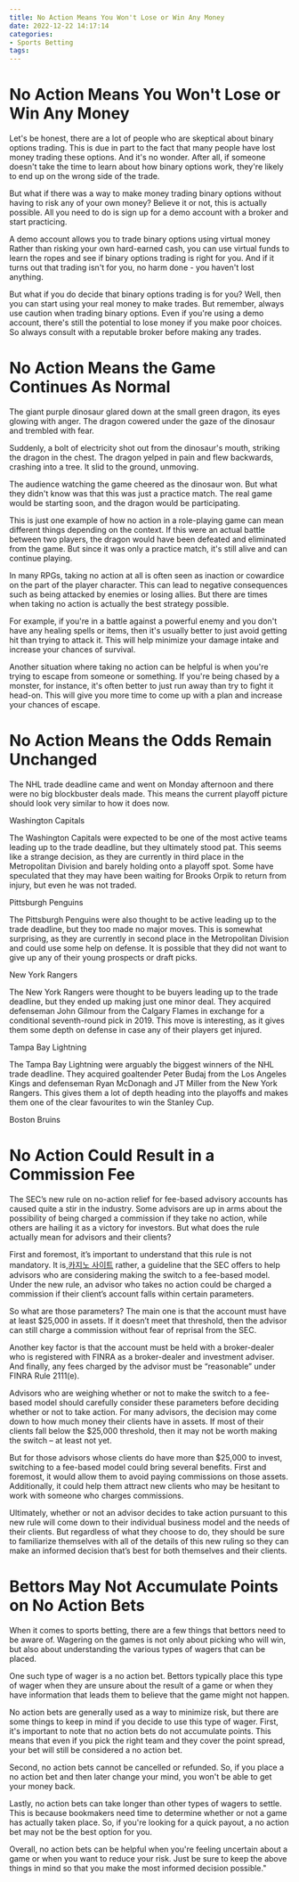 ```yaml
---
title: No Action Means You Won't Lose or Win Any Money
date: 2022-12-22 14:17:14
categories:
- Sports Betting
tags:
---
```



#  No Action Means You Won't Lose or Win Any Money

Let's be honest, there are a lot of people who are skeptical about binary options trading. This is due in part to the fact that many people have lost money trading these options. And it's no wonder. After all, if someone doesn't take the time to learn about how binary options work, they're likely to end up on the wrong side of the trade.

But what if there was a way to make money trading binary options without having to risk any of your own money? Believe it or not, this is actually possible. All you need to do is sign up for a demo account with a broker and start practicing.

A demo account allows you to trade binary options using virtual money Rather than risking your own hard-earned cash, you can use virtual funds to learn the ropes and see if binary options trading is right for you. And if it turns out that trading isn't for you, no harm done - you haven't lost anything.



But what if you do decide that binary options trading is for you? Well, then you can start using your real money to make trades. But remember, always use caution when trading binary options. Even if you're using a demo account, there's still the potential to lose money if you make poor choices. So always consult with a reputable broker before making any trades.

#  No Action Means the Game Continues As Normal

The giant purple dinosaur glared down at the small green dragon, its eyes glowing with anger. The dragon cowered under the gaze of the dinosaur and trembled with fear.

Suddenly, a bolt of electricity shot out from the dinosaur's mouth, striking the dragon in the chest. The dragon yelped in pain and flew backwards, crashing into a tree. It slid to the ground, unmoving.

The audience watching the game cheered as the dinosaur won. But what they didn't know was that this was just a practice match. The real game would be starting soon, and the dragon would be participating.

This is just one example of how no action in a role-playing game can mean different things depending on the context. If this were an actual battle between two players, the dragon would have been defeated and eliminated from the game. But since it was only a practice match, it's still alive and can continue playing.

In many RPGs, taking no action at all is often seen as inaction or cowardice on the part of the player character. This can lead to negative consequences such as being attacked by enemies or losing allies. But there are times when taking no action is actually the best strategy possible.

For example, if you're in a battle against a powerful enemy and you don't have any healing spells or items, then it's usually better to just avoid getting hit than trying to attack it. This will help minimize your damage intake and increase your chances of survival.

Another situation where taking no action can be helpful is when you're trying to escape from someone or something. If you're being chased by a monster, for instance, it's often better to just run away than try to fight it head-on. This will give you more time to come up with a plan and increase your chances of escape.

#  No Action Means the Odds Remain Unchanged

The NHL trade deadline came and went on Monday afternoon and there were no big blockbuster deals made. This means the current playoff picture should look very similar to how it does now.

Washington Capitals

The Washington Capitals were expected to be one of the most active teams leading up to the trade deadline, but they ultimately stood pat. This seems like a strange decision, as they are currently in third place in the Metropolitan Division and barely holding onto a playoff spot. Some have speculated that they may have been waiting for Brooks Orpik to return from injury, but even he was not traded.

Pittsburgh Penguins

The Pittsburgh Penguins were also thought to be active leading up to the trade deadline, but they too made no major moves. This is somewhat surprising, as they are currently in second place in the Metropolitan Division and could use some help on defense. It is possible that they did not want to give up any of their young prospects or draft picks.

New York Rangers

The New York Rangers were thought to be buyers leading up to the trade deadline, but they ended up making just one minor deal. They acquired defenseman John Gilmour from the Calgary Flames in exchange for a conditional seventh-round pick in 2019. This move is interesting, as it gives them some depth on defense in case any of their players get injured.

Tampa Bay Lightning

The Tampa Bay Lightning were arguably the biggest winners of the NHL trade deadline. They acquired goaltender Peter Budaj from the Los Angeles Kings and defenseman Ryan McDonagh and JT Miller from the New York Rangers. This gives them a lot of depth heading into the playoffs and makes them one of the clear favourites to win the Stanley Cup.

Boston Bruins

#  No Action Could Result in a Commission Fee

The SEC’s new rule on no-action relief for fee-based advisory accounts has caused quite a stir in the industry. Some advisors are up in arms about the possibility of being charged a commission if they take no action, while others are hailing it as a victory for investors. But what does the rule actually mean for advisors and their clients?

First and foremost, it’s important to understand that this rule is not mandatory. It is,[카지노 사이트](https://choegocasino.com/) rather, a guideline that the SEC offers to help advisors who are considering making the switch to a fee-based model. Under the new rule, an advisor who takes no action could be charged a commission if their client’s account falls within certain parameters.

So what are those parameters? The main one is that the account must have at least $25,000 in assets. If it doesn’t meet that threshold, then the advisor can still charge a commission without fear of reprisal from the SEC.

Another key factor is that the account must be held with a broker-dealer who is registered with FINRA as a broker-dealer and investment adviser. And finally, any fees charged by the advisor must be “reasonable” under FINRA Rule 2111(e).

Advisors who are weighing whether or not to make the switch to a fee-based model should carefully consider these parameters before deciding whether or not to take action. For many advisors, the decision may come down to how much money their clients have in assets. If most of their clients fall below the $25,000 threshold, then it may not be worth making the switch – at least not yet.

But for those advisors whose clients do have more than $25,000 to invest, switching to a fee-based model could bring several benefits. First and foremost, it would allow them to avoid paying commissions on those assets. Additionally, it could help them attract new clients who may be hesitant to work with someone who charges commissions.

Ultimately, whether or not an advisor decides to take action pursuant to this new rule will come down to their individual business model and the needs of their clients. But regardless of what they choose to do, they should be sure to familiarize themselves with all of the details of this new ruling so they can make an informed decision that’s best for both themselves and their clients.

#  Bettors May Not Accumulate Points on No Action Bets

When it comes to sports betting, there are a few things that bettors need to be aware of. Wagering on the games is not only about picking who will win, but also about understanding the various types of wagers that can be placed.

One such type of wager is a no action bet. Bettors typically place this type of wager when they are unsure about the result of a game or when they have information that leads them to believe that the game might not happen. 

No action bets are generally used as a way to minimize risk, but there are some things to keep in mind if you decide to use this type of wager. First, it's important to note that no action bets do not accumulate points. This means that even if you pick the right team and they cover the point spread, your bet will still be considered a no action bet.

Second, no action bets cannot be cancelled or refunded. So, if you place a no action bet and then later change your mind, you won't be able to get your money back. 

Lastly, no action bets can take longer than other types of wagers to settle. This is because bookmakers need time to determine whether or not a game has actually taken place. So, if you're looking for a quick payout, a no action bet may not be the best option for you. 

Overall, no action bets can be helpful when you're feeling uncertain about a game or when you want to reduce your risk. Just be sure to keep the above things in mind so that you make the most informed decision possible."